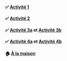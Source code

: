 #### ✅ [**Activité 1**](https://github.com/sangafabrice/pis-lesson/blob/main/Activit%C3%A9-01.md)
#### ✅ [**Activité 2**](https://github.com/sangafabrice/pis-lesson/blob/main/Activit%C3%A9-02.md)
#### ✅ [**Activité 3a**](https://github.com/sangafabrice/pis-lesson/blob/main/Activit%C3%A9-03a.md) et [**Activité 3b**](https://github.com/sangafabrice/pis-lesson/blob/main/Activit%C3%A9-03b.md)
#### ✅ [**Activité 4a**](https://github.com/sangafabrice/pis-lesson/blob/main/Activit%C3%A9-04a.md) et [**Activité 4b**](https://github.com/sangafabrice/pis-lesson/blob/main/Activit%C3%A9-04b.md)
#### 🏠 [**À la maison**]()

